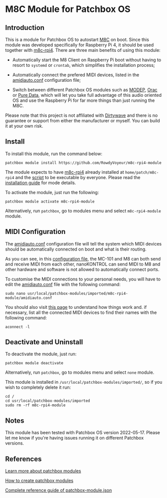 # M8C Module for Patchbox OS

## Introduction
This is a module for Patchbox OS to autostart [M8C](https://github.com/laamaa/m8c) on boot. Since this module was developed specifically for Raspberry Pi 4, it should be used together with [m8c-rpi4](https://github.com/RowdyVoyeur/m8c-rpi4).
There are three main benefits of using this module:

- Automatically start the M8 Client on Raspberry Pi boot without having to resort to ```systemd``` or ```crontab```, which simplifies the installation process;

- Automatically connect the prefered MIDI devices, listed in the [amidiauto.conf](https://github.com/RowdyVoyeur/m8c-rpi4-module/blob/main/amidiauto.conf) configuration file;

- Switch between different Patchbox OS modules such as [MODEP](https://blokas.io/modep/), [Orac](https://community.blokas.io/t/orac-2-0-for-the-raspberry-pi/1099) or [Pure Data](https://puredata.info/), which will let you take full advantage of this audio oriented OS and use the Raspberry Pi for far more things than just running the M8C.

Please note that this project is not affiliated with [Dirtywave](https://dirtywave.com/) and there is no guarantee or support from either the manufacturer or myself. You can build it at your own risk.

## Install

To install this module, run the command below:
```
patchbox module install https://github.com/RowdyVoyeur/m8c-rpi4-module
```
The module expects to have [m8c-rpi4](https://github.com/RowdyVoyeur/m8c-rpi4) already installed at ```home/patch/m8c-rpi4``` and the [script](https://github.com/RowdyVoyeur/m8c-rpi4/blob/main/m8c.sh) to be executable by everyone. Please read the [installation guide](https://github.com/RowdyVoyeur/m8c-rpi4/blob/main/README.md#installation) for mode details.

To activate the module, just run the following:
```
patchbox module activate m8c-rpi4-module
```
Alternatively, run ```patchbox```, go to modules menu and select ```m8c-rpi4-module``` module.

## MIDI Configuration

The [amidiauto.conf](https://github.com/RowdyVoyeur/m8c-rpi4-module/blob/main/amidiauto.conf) configuration file will tell the system which MIDI devices should be automatically connected on boot and what is their routing.

As you can see, in this [configuration file](https://github.com/RowdyVoyeur/m8c-rpi4-module/blob/main/amidiauto.conf), the MC-101 and M8 can both send and receive MIDI from each other, nanoKONTROL can send MIDI to M8 and other hardware and software is not allowed to automatically connect ports.

To customise the MIDI connections to your personal needs, you will have to edit the [amidiauto.conf](https://github.com/RowdyVoyeur/m8c-rpi4-module/blob/main/amidiauto.conf) file with the following command:
```
sudo nano usr/local/patchbox-modules/imported/m8c-rpi4-module/amidiauto.conf
```
You should also visit [this page](https://community.blokas.io/t/midi-connection-manager/567/8) to understand how things work and. if necessary, list all the connected MIDI devices to find their names with the following command:
```
aconnect -l
```

## Deactivate and Uninstall

To deactivate the module, just run:
```
patchbox module deactivate
```
Alternatively, run ```patchbox```, go to modules menu and select ```none``` module.

This module is installed in ```/usr/local/patchbox-modules/imported/```, so if you wish to completely delete it run:
```
cd /
cd usr/local/patchbox-modules/imported
sudo rm -rf m8c-rpi4-module
```

## Notes

This module has been tested with Patchbox OS version 2022-05-17. Please let me know if you're having issues running it on different Patchbox versions.

## References

[Learn more about patchbox modules](https://blokas.io/patchbox-os/docs/modules/)

[How to create patchbox modules](https://blokas.io/patchbox-os/docs/creating-a-module/)

[Complete reference guide of patchbox-module.json](https://blokas.io/patchbox-os/docs/patchbox-module-json/)
